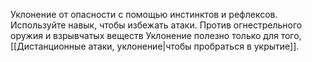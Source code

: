  Уклонение от опасности с помощью инстинктов и рефлексов. Используйте навык, чтобы избежать атаки. Против огнестрельного оружия и взрывчатых веществ Уклонение полезно только для того, [[Дистанционные атаки, уклонение|чтобы пробраться в укрытие]].